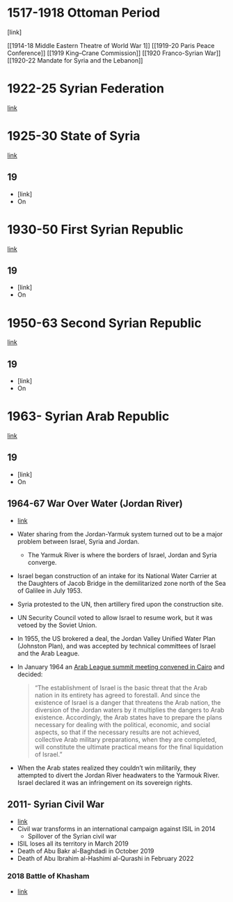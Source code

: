 # 1517-1918 Ottoman Period
[link]

[[1914-18 Middle Eastern Theatre of World War 1]]
[[1919-20 Paris Peace Conference]]
[[1919 King–Crane Commission]]
[[1920 Franco-Syrian War]]
[[1920-22 Mandate for Syria and the Lebanon]]
# 1922-25 Syrian Federation
[link](https://en.wikipedia.org/wiki/Syrian_Federation)

# 1925-30 State of Syria
[link](https://en.wikipedia.org/wiki/State_of_Syria_(1925%E2%80%931930))
## 19
- [link]
- On
# 1930-50 First Syrian Republic
[link](https://en.wikipedia.org/wiki/First_Syrian_Republic)
## 19
- [link]
- On
# 1950-63 Second Syrian Republic
[link](https://en.wikipedia.org/wiki/Second_Syrian_Republic)
## 19
- [link]
- On
# 1963- Syrian Arab Republic
[link](https://en.wikipedia.org/wiki/Syria)
## 19
- [link]
- On
## 1964-67 War Over Water (Jordan River)
- [link](https://en.wikipedia.org/wiki/War_over_Water_(Jordan_River))
- Water sharing from the Jordan-Yarmuk system turned out to be a major problem between Israel, Syria and Jordan.
    - The Yarmuk River is where the borders of Israel, Jordan and Syria converge.
- Israel began construction of an intake for its National Water Carrier at the Daughters of Jacob Bridge in the demilitarized zone north of the Sea of Galilee in July 1953.
- Syria protested to the UN, then artillery fired upon the construction site.
- UN Security Council voted to allow Israel to resume work, but it was vetoed by the Soviet Union.
- In 1955, the US brokered a deal, the Jordan Valley Unified Water Plan (Johnston Plan), and was accepted by technical committees of Israel and the Arab League.
- In January 1964 an [Arab League summit meeting convened in Cairo](https://en.m.wikipedia.org/wiki/1964_Arab_League_summit_(Cairo)) and decided:
    
    > “The establishment of Israel is the basic threat that the Arab nation in its entirety has agreed to forestall. And since the existence of Israel is a danger that threatens the Arab nation, the diversion of the Jordan waters by it multiplies the dangers to Arab existence. Accordingly, the Arab states have to prepare the plans necessary for dealing with the political, economic, and social aspects, so that if the necessary results are not achieved, collective Arab military preparations, when they are completed, will constitute the ultimate practical means for the final liquidation of Israel.”
    
- When the Arab states realized they couldn’t win militarily, they attempted to divert the Jordan River headwaters to the Yarmouk River. Israel declared it was an infringement on its sovereign rights.
## 2011- Syrian Civil War
- [link](https://en.wikipedia.org/wiki/Syrian_civil_war)
- Civil war transforms in an international campaign against ISIL in 2014
    - Spillover of the Syrian civil war
- ISIL loses all its territory in March 2019
- Death of Abu Bakr al-Baghdadi in October 2019
- Death of Abu Ibrahim al-Hashimi al-Qurashi in February 2022
### 2018 Battle of Khasham
- [link](https://en.wikipedia.org/wiki/Battle_of_Khasham)